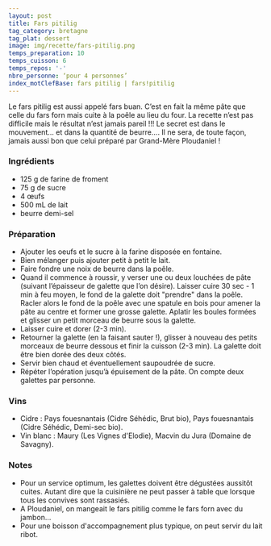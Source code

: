 ```yaml
---
layout: post
title: Fars pitilig
tag_category: bretagne
tag_plat: dessert
image: img/recette/fars-pitilig.png
temps_preparation: 10
temps_cuisson: 6
temps_repos: '-'
nbre_personne: ‘pour 4 personnes’
index_motClefBase: fars pitilig | fars!pitilig
---
```

Le fars pitilig est aussi appelé fars buan. C’est en fait la même pâte que celle du fars forn mais cuite à la poêle au lieu du four. La recette n’est pas difficile mais le résultat n’est jamais pareil !!! Le secret est dans le mouvement… et dans la quantité de beurre…. Il ne sera, de toute façon, jamais aussi bon que celui préparé par Grand-Mère Ploudaniel !

### Ingrédients
* 125 g de farine de froment
* 75 g de sucre
* 4 œufs
* 500 mL de lait
* beurre demi-sel

### Préparation
* Ajouter les oeufs et le sucre à la farine disposée en fontaine.
* Bien mélanger puis ajouter petit à petit le lait.
* Faire fondre une noix de beurre dans la poêle.
* Quand il commence à roussir, y verser une ou deux louchées de pâte (suivant l’épaisseur de galette que l’on désire). Laisser cuire 30 sec - 1 min à feu moyen, le fond de la galette doit "prendre" dans la poêle. Racler alors le fond de la poêle avec une spatule en bois  pour amener la pâte au centre et former une grosse galette. Aplatir les boules formées et glisser un petit morceau de beurre sous la galette.
* Laisser cuire et dorer (2-3 min).
* Retourner la galette (en la faisant sauter !), glisser à nouveau des petits morceaux de beurre dessous et finir la cuisson (2-3 min). La galette doit être bien dorée des deux côtés.
* Servir bien chaud et éventuellement saupoudrée de sucre.
* Répéter l’opération jusqu’à épuisement de la pâte. On compte deux galettes par personne.

### Vins
* Cidre : Pays fouesnantais (Cidre Séhédic, Brut bio), Pays fouesnantais (Cidre Séhédic, Demi-sec bio).
* Vin blanc : Maury (Les Vignes d'Elodie), Macvin du Jura (Domaine de Savagny).

### Notes
* Pour un service optimum, les galettes doivent être dégustées aussitôt cuites. Autant dire que la cuisinière ne peut passer à table que lorsque tous les convives sont rassasiés.
* A Ploudaniel, on mangeait le fars pitilig comme le fars forn avec du jambon…
* Pour une boisson d'accompagnement plus typique, on peut servir du lait ribot.
